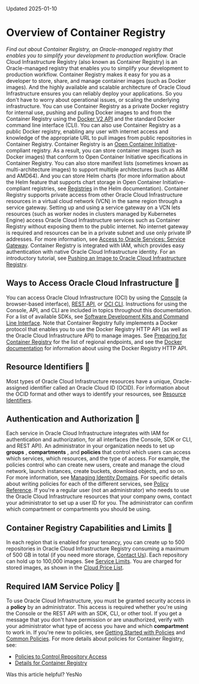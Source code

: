 Updated 2025-01-10
# Overview of Container Registry
_Find out about Container Registry, an Oracle-managed registry that enables you to simplify your development to production workflow._
Oracle Cloud Infrastructure Registry (also known as Container Registry) is an Oracle-managed registry that enables you to simplify your development to production workflow. Container Registry makes it easy for you as a developer to store, share, and manage container images (such as Docker images). And the highly available and scalable architecture of Oracle Cloud Infrastructure ensures you can reliably deploy your applications. So you don't have to worry about operational issues, or scaling the underlying infrastructure.
You can use Container Registry as a private Docker registry for internal use, pushing and pulling Docker images to and from the Container Registry using the [Docker V2 API](https://docs.docker.com/registry/spec/api/) and the standard Docker command line interface (CLI). You can also use Container Registry as a public Docker registry, enabling any user with internet access and knowledge of the appropriate URL to pull images from public repositories in Container Registry.
Container Registry is an [ Open Container Initiative](https://opencontainers.org/)-compliant registry. As a result, you can store container images (such as Docker images) that conform to Open Container Initiative specifications in Container Registry. You can also store manifest lists (sometimes known as multi-architecture images) to support multiple architectures (such as ARM and AMD64). And you can store Helm charts (for more information about the Helm feature that supports chart storage in Open Container Initiative-compliant registries, see [Registries](https://helm.sh/docs/topics/registries/) in the Helm documentation).
Container Registry supports private access from other Oracle Cloud Infrastructure resources in a virtual cloud network (VCN) in the same region through a service gateway. Setting up and using a service gateway on a VCN lets resources (such as worker nodes in clusters managed by Kubernetes Engine) access Oracle Cloud Infrastructure services such as Container Registry without exposing them to the public internet. No internet gateway is required and resources can be in a private subnet and use only private IP addresses. For more information, see [Access to Oracle Services: Service Gateway](https://docs.oracle.com/iaas/Content/Network/Tasks/servicegateway.htm).
Container Registry is integrated with IAM, which provides easy authentication with native Oracle Cloud Infrastructure identity.
For an introductory tutorial, see [Pushing an Image to Oracle Cloud Infrastructure Registry](https://apexapps.oracle.com/pls/apex/f?p=44785:24:0::NO:24:P24_CONTENT_ID,P24_PREV_PAGE:23976,16).
## Ways to Access Oracle Cloud Infrastructure 🔗 
You can access Oracle Cloud Infrastructure (OCI) by using the [Console](https://docs.oracle.com/iaas/Content/GSG/Tasks/signingin_topic-Signing_In_for_the_First_Time.htm) (a browser-based interface), [REST API](https://docs.oracle.com/iaas/Content/API/Concepts/usingapi.htm), or [OCI CLI](https://docs.oracle.com/iaas/Content/API/Concepts/cliconcepts.htm). Instructions for using the Console, API, and CLI are included in topics throughout this documentation. For a list of available SDKs, see [Software Development Kits and Command Line Interface](https://docs.oracle.com/iaas/Content/API/Concepts/sdks.htm).
Note that Container Registry fully implements a Docker protocol that enables you to use the Docker Registry HTTP API (as well as the Oracle Cloud Infrastructure API) to manage images. See [Preparing for Container Registry](https://docs.oracle.com/en-us/iaas/Content/Registry/Concepts/registryprerequisites.htm#Preparing_for_Registry "Find out about the prerequisites you have to meet before you can use Container Registry.") for the list of regional endpoints, and see the [Docker documentation](https://docs.docker.com/registry/spec/api/) for information about using the Docker Registry HTTP API.
## Resource Identifiers 🔗 
Most types of Oracle Cloud Infrastructure resources have a unique, Oracle-assigned identifier called an Oracle Cloud ID (OCID). For information about the OCID format and other ways to identify your resources, see [Resource Identifiers](https://docs.oracle.com/iaas/Content/General/Concepts/identifiers.htm).
## Authentication and Authorization 🔗 
Each service in Oracle Cloud Infrastructure integrates with IAM for authentication and authorization, for all interfaces (the Console, SDK or CLI, and REST API).
An administrator in your organization needs to set up **groups** , **compartments** , and **policies** that control which users can access which services, which resources, and the type of access. For example, the policies control who can create new users, create and manage the cloud network, launch instances, create buckets, download objects, and so on. For more information, see [Managing Identity Domains](https://docs.oracle.com/iaas/Content/Identity/domains/overview.htm). For specific details about writing policies for each of the different services, see [Policy Reference](https://docs.oracle.com/iaas/Content/Identity/Reference/policyreference.htm). 
If you're a regular user (not an administrator) who needs to use the Oracle Cloud Infrastructure resources that your company owns, contact your administrator to set up a user ID for you. The administrator can confirm which compartment or compartments you should be using.
## Container Registry Capabilities and Limits 🔗 
In each region that is enabled for your tenancy, you can create up to 500 repositories in Oracle Cloud Infrastructure Registry consuming a maximum of 500 GB in total (if you need more storage, [Contact Us](https://support.oracle.com/)). Each repository can hold up to 100,000 images. See [Service Limits](https://docs.oracle.com/iaas/Content/General/Concepts/servicelimits.htm).
You are charged for stored images, as shown in the [Cloud Price List](https://www.oracle.com/cloud/price-list.html#compute-image-artifact).
## Required IAM Service Policy 🔗 
To use Oracle Cloud Infrastructure, you must be granted security access in a **policy** by an administrator. This access is required whether you're using the Console or the REST API with an SDK, CLI, or other tool. If you get a message that you don't have permission or are unauthorized, verify with your administrator what type of access you have and which **compartment** to work in.
If you're new to policies, see [Getting Started with Policies](https://docs.oracle.com/iaas/Content/Identity/domains/overview.htm) and [Common Policies](https://docs.oracle.com/iaas/Content/Identity/Concepts/commonpolicies.htm). 
For more details about policies for Container Registry, see:
  * [Policies to Control Repository Access](https://docs.oracle.com/en-us/iaas/Content/Registry/Concepts/registrypolicyrepoaccess.htm#Policies_to_Control_Repository_Access "Find out how to set up policies to control access to repositories in Container Registry, along with some examples of common policies.")
  * [Details for Container Registry](https://docs.oracle.com/iaas/Content/Identity/Reference/registrypolicyreference.htm)


Was this article helpful?
YesNo

